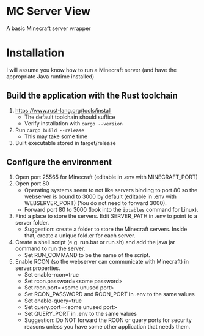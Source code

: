 # MC Server View

A basic Minecraft server wrapper

# Installation
I will assume you know how to run a Minecraft server (and have the appropriate Java runtime installed)

## Build the application with the Rust toolchain
1. https://www.rust-lang.org/tools/install
    - The default toolchain should suffice
    - Verify installation with `cargo --version`
2. Run `cargo build --release`
    - This may take some time
3. Built executable stored in target/release

## Configure the environment
1. Open port 25565 for Minecraft (editable in .env with MINECRAFT_PORT)
2. Open port 80
    - Operating systems seem to not like servers binding to port 80 so the webserver is bound to 3000 by default (editable in .env with WEBSERVER_PORT) (You do not need to forward 3000).
    - Forward port 80 to 3000 (look into the `iptables` command for Linux).
3. Find a place to store the servers. Edit SERVER_PATH in .env to point to a server folder.
    - Suggestion: create a folder to store the Minecraft servers. Inside that, create a unique fold.er for each server.
4. Create a shell script (e.g. run.bat or run.sh) and add the java jar command to run the server.
    - Set RUN_COMMAND to be the name of the script.
5. Enable RCON (so the webserver can communicate with Minecraft) in server.properties.
    - Set enable-rcon=true
	- Set rcon.password=\<some password\>
	- Set rcon.port=\<some unused port\>
	- Set RCON_PASSWORD and RCON_PORT in .env to the same values
	- Set enable-query=true
	- Set query.port=\<some unused port\>
	- Set QUERY_PORT in .env to the same values
	- Suggestion: Do NOT forward the RCON or query ports for security reasons unless you have some other application that needs them.